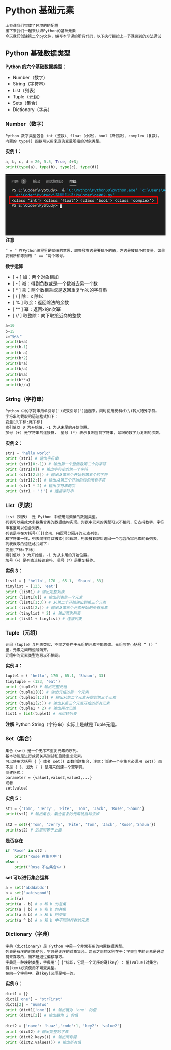 # Python 基础元素

    上节课我们完成了环境的的配置
    接下来我们一起来认识Python的基础元素
    今天我们创建第二个py文件，编写本节课的所有代码，以下执行都按上一节课见到的方法调试

## Python 基础数据类型

**Python 的六个基础数据类型：**

- Number（数字）
- String（字符串）
- List（列表）
- Tuple（元组）
- Sets（集合）
- Dictionary（字典）

### Number（数字）

    Python 数字类型包含 int（整数）、float（小数）、bool（真假数）、complex（复数）。
    内置的 type() 函数可以用来查询变量所指的对象类型。

**实例 1：**

```py
a, b, c, d = 20, 5.5, True, 4+3j
print(type(a), type(b), type(c), type(d))
```

![images](./images/img027.png)
**注意**
    
    “ = ” 在Python编程里是赋值的意思，即等号右边是要赋予的值，左边是被赋予的变量。如果要判断相等则用 “ == ”两个等号。
**数字运算**
- \[ + ] 加：两个对象相加
- \[ - ] 减：得到负数或是一个数减去另一个数
- \[ * ] 乘：两个数相乘或是返回重复*n次的字符串
- \[ / ] 除：x 除以
- \[ % ] 取余：返回除法的余数
- \[ ** ] 幂：返回x的n次幂
- \[ // ] 取整除：向下取接近商的整数
```py
a=10
b=15
c="好人"
print(b+a)
print(b-1)
print(b-a)
print(b*2)
print(b*a)
print(b/a)
print(b%a)
print(b**a)
print(b//a)
```

### String（字符串）

    Python 中的字符串用单引号(')或双引号(")括起来，同时使用反斜杠(\)转义特殊字符。
    字符串的截取的语法格式如下：
    变量[头下标:尾下标]
    索引值以 0 为开始值，-1 为从末尾的开始位置。
    加号 (+) 是字符串的连接符， 星号 (*) 表示复制当前字符串，紧跟的数字为复制的次数。

**实例 2：**

```py
str1 = 'hello world'
print (str1) # 输出字符串
print (str1[0:-1]) # 输出第一个至倒数第二个的字符
print (str1[0]) # 输出字符串的第一个字符
print (str1[2:5]) # 输出从第三个开始到第五个的字符
print (str1[2:]) # 输出从第三个开始的后的所有字符
print (str1 * 2) # 输出字符串两次
print (str1 + "！") # 连接字符串
```

### List（列表）

    List（列表） 是 Python 中使用最频繁的数据类型。
    列表可以完成大多数集合类的数据结构实现。列表中元素的类型可以不相同，它支持数字，字符串甚至可以包含列表。
    列表是写在方括号([])之间、用逗号分隔开的元素列表。
    和字符串一样，列表同样可以被索引和截取，列表被截取后返回一个包含所需元素的新列表。
    列表截取的语法格式如下：
    变量[下标:下标]
    索引值以 0 为开始值，-1 为从末尾的开始位置。
    加号（+）是列表连接运算符，星号（*）是重复操作。

**实例 3：**

```py
list1 = [ 'hello', 170 , 65.1, 'Shaun', 33]
tinylist = [123, 'eat']
print (list1) # 输出完整列表
print (list1[0]) # 输出列表第一个元素
print (list1[1:3]) # 从第二个开始输出到第三个元素
print (list1[2:]) # 输出从第三个元素开始的所有元素
print (tinylist * 2) # 输出两次列表
print (list1 + tinylist) # 连接列表
```

### Tuple（元组）

    元组（tuple）与列表类似，不同之处在于元组的元素不能修改。元组写在小括号 “ () ” 里，元素之间用逗号隔开。
    元组中的元素类型也可以不相同。

**实例 4：**

```py
tuple1 = ( 'hello', 170 , 65.1, 'Shaun', 33)
tinytuple = (123, 'eat')
print (tuple1) # 输出完整元组
print (tuple1[0]) # 输出元组的第一个元素
print (tuple1[1:3]) # 输出从第二个元素开始到第三个元素
print (tuple1[2:]) # 输出从第三个元素开始的所有元素
print (tuple1 * 2) # 输出两次元组
list1 = list(tuple1) # 元组转列表
```
**注解**
Python String（字符串）实际上是就是 Tuple元组。
### Set（集合）

    集合（set）是一个无序不重复元素的序列。
    基本功能是进行成员关系测试和删除重复元素。
    可以使用大括号 { } 或者 set() 函数创建集合，注意：创建一个空集合必须用 set() 而不是 { }，因为 { } 是用来创建一个空字典。
    创建格式：
    parameter = {value1,value2,value3,...}
    或者
    set(value)

**实例 5：**

```py
st1 = {'Tom', 'Jerry', 'Pite', 'Tom', 'Jack', 'Rose','Shaun'}
print(st1) # 输出集合，集合重复的元素被自动去掉

st2 = set({'Tom', 'Jerry', 'Pite', 'Tom', 'Jack', 'Rose','Shaun'})
print(st2) # 这里同等于上面
```

**是否存在**

```py
if 'Rose' in st2 :
    print('Rose 在集合中')
else :
    print('Rose 不在集合中')
```

**set 可以进行集合运算**

```py
a = set('abddabdc')
b = set('aakisgood')
print(a)
print(a - b) # a 和 b 的差集
print(a | b) # a 和 b 的并集
print(a & b) # a 和 b 的交集
print(a ^ b) # a 和 b 中不同时存在的元素
```

### Dictionary（字典）

    字典（dictionary）是 Python 中另一个非常有用的内置数据类型。
    列表是有序的对象结合，字典是无序的对象集合。两者之间的区别在于：字典当中的元素是通过键来存取的，而不是通过偏移存取。
    字典是一种映射类型，字典用"{ }"标识，它是一个无序的键(key) : 值(value)对集合。
    键(key)必须使用不可变类型。
    在同一个字典中，键(key)必须是唯一的。

**实例 6：**

```py
dict1 = {}
dict1['one'] = "strFirst"
dict1[2] = "numTwo"
print (dict1['one']) # 输出键为 'one' 的值
print (dict1[2]) # 输出键为 2 的值

dict2 = {'name': 'huaz','code':1, 'key2': 'value2'}
print (dict2) # 输出完整的字典
print (dict2.keys()) # 输出所有键
print (dict2.values()) # 输出所有值
```
